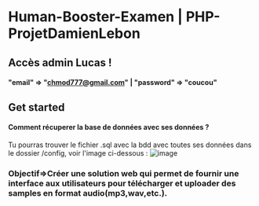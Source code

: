 # Human-Booster-Examen | PHP-ProjetDamienLebon

## Accès admin Lucas !
#### "email" => "chmod777@gmail.com" | "password" => "coucou"

## Get started


#### Comment récuperer la base de données avec ses données ?
Tu pourras trouver le fichier .sql avec la bdd avec toutes ses données dans le dossier /config, voir l'image ci-dessous :
![image](https://github.com/DamienL97r/PHP-ProjetDamienLebon/assets/117284330/8f78093d-9c5e-4ce1-87ba-2516dfcffdeb)


### Objectif=>Créer une solution web qui permet de fournir une interface aux utilisateurs pour télécharger et uploader des samples en format audio(mp3,wav,etc.).
